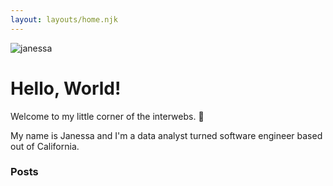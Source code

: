 ```yaml
---
layout: layouts/home.njk
---
```


<div class="webpage-illustration-container">
  <img src="https://i.imgur.com/Kw5mZK3.png" class="illustration" style="align: right" alt="janessa">
</div>

# Hello, World!

Welcome to my little corner of the interwebs. 👋

My name is Janessa and I'm a data analyst turned software engineer based out of California.

### Posts
